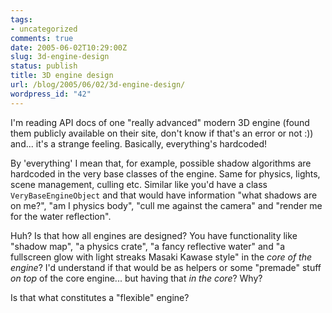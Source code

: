 ```yaml
---
tags:
- uncategorized
comments: true
date: 2005-06-02T10:29:00Z
slug: 3d-engine-design
status: publish
title: 3D engine design
url: /blog/2005/06/02/3d-engine-design/
wordpress_id: "42"
---
```


I'm reading API docs of one "really advanced" modern 3D engine (found them publicly available on their site, don't know if that's an error or not :)) and... it's a strange feeling. Basically, everything's hardcoded!

By 'everything' I mean that, for example, possible shadow algorithms are hardcoded in the very base classes of the engine. Same for physics, lights, scene management, culling etc. Similar like you'd have a class `VeryBaseEngineObject` and that would have information "what shadows are on me?", "am I physics body", "cull me against the camera" and "render me for the water reflection".

Huh? Is that how all engines are designed? You have functionality like "shadow map", "a physics crate", "a fancy reflective water" and "a fullscreen glow with light streaks Masaki Kawase style" in the _core of the engine_? I'd understand if that would be as helpers or some "premade" stuff _on top_ of the core engine... but having that _in the core_? Why?

Is that what constitutes a "flexible" engine?

